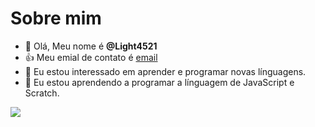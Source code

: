 # Sobre mim
- 👋 Olá, Meu nome é **@Light4521**
- 👍 Meu emial de contato é [email](bjoaopedro508@gmail.com.br)
- 👀 Eu estou interessado em aprender e programar novas línguagens.
- 🌱 Eu estou aprendendo a programar a línguagem de JavaScript e Scratch.

![](https://img.shields.io/badge/Scratch-4D97FF?style=for-the-badge&logo=Scratch&logoColor=white)
